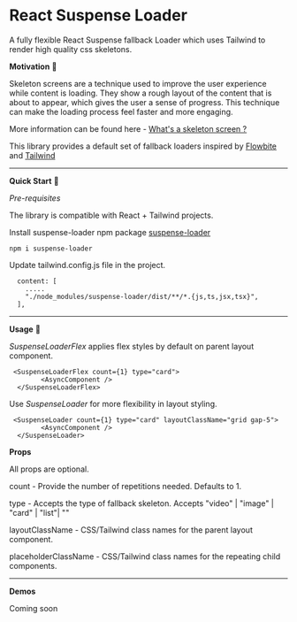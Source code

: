 # React Suspense Loader

A fully flexible React Suspense fallback Loader which uses Tailwind to render high quality css skeletons.

**Motivation** :gem:

Skeleton screens are a technique used to improve the user experience while content is loading. They show a rough layout of the content that is about to appear, which gives the user a sense of progress. This technique can make the loading process feel faster and more engaging.

More information can be found here - [What's a skeleton screen ?](https://www.uxdesigninstitute.com/blog/whats-a-skeleton-screen/)

This library provides a default set of fallback loaders inspired by [Flowbite](https://flowbite.com/) and [Tailwind](https://tailwindcss.com/)

<hr/>

**Quick Start** :rocket:

*Pre-requisites*
<p>The library is compatible with React + Tailwind projects.</p>

Install suspense-loader npm package [suspense-loader](https://www.npmjs.com/package/suspense-loader)

```
npm i suspense-loader
```

Update tailwind.config.js file in the project.

```
  content: [
    .....
    "./node_modules/suspense-loader/dist/**/*.{js,ts,jsx,tsx}",
  ],
```
<hr/>

**Usage** :book:

_SuspenseLoaderFlex_ applies flex styles by default on parent layout component.

```
 <SuspenseLoaderFlex count={1} type="card">
        <AsyncComponent />
  </SuspenseLoaderFlex>
```

Use _SuspenseLoader_ for more flexibility in layout styling.

```
 <SuspenseLoader count={1} type="card" layoutClassName="grid gap-5">
        <AsyncComponent />
  </SuspenseLoader>
```

**Props**

All props are optional.

<p> count - Provide the number of repetitions needed. Defaults to 1.</p>
<p> type - Accepts the type of fallback skeleton. Accepts "video" | "image" | "card" | "list"| ""</p>
<p> layoutClassName - CSS/Tailwind class names for the parent layout component.</p>
<p> placeholderClassName - CSS/Tailwind class names for the repeating child components. </p>

<hr/>

**Demos**

Coming soon
